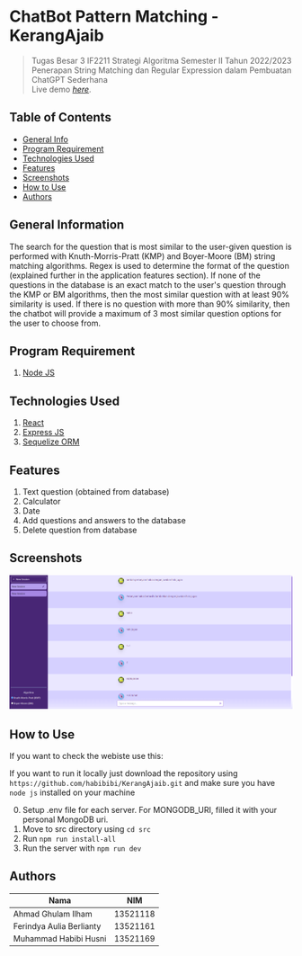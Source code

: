 # ChatBot Pattern Matching - KerangAjaib
> Tugas Besar 3 IF2211 Strategi Algoritma Semester II Tahun 2022/2023 Penerapan String Matching dan Regular Expression dalam Pembuatan ChatGPT Sederhana  
> Live demo [_here_](https://kerang-ajaib-habibibi.vercel.app). <!-- If you have the project hosted somewhere, include the link here. -->

## Table of Contents
* [General Info](#general-information)
* [Program Requirement](#program-requirement)
* [Technologies Used](#technologies-used)
* [Features](#features)
* [Screenshots](#screenshots)
* [How to Use](#how-to-use)
* [Authors](#authors)


## General Information
The search for the question that is most similar to the user-given question is performed with Knuth-Morris-Pratt (KMP) and Boyer-Moore (BM) string matching algorithms. Regex is used to determine the format of the question (explained further in the application features section). If none of the questions in the database is an exact match to the user's question through the KMP or BM algorithms, then the most similar question with at least 90% similarity is used. If there is no question with more than 90% similarity, then the chatbot will provide a maximum of 3 most similar question options for the user to choose from.


## Program Requirement
1. [Node JS](https://nodejs.org/en/)


## Technologies Used
1. [React](https://reactjs.org/)
2. [Express JS](https://expressjs.com/)
3. [Sequelize ORM](https://sequelize.org/)

## Features
1. Text question (obtained from database)
2. Calculator
3. Date
4. Add questions and answers to the database
5. Delete question from database


## Screenshots
![Example screenshot](./doc/screenshot.png)

## How to Use
If you want to check the webiste use this: 

If you want to run it locally just download the repository using `https://github.com/habibibi/KerangAjaib.git` and make sure you have `node js` installed on your machine

0. Setup .env file for each server. For MONGODB_URI, filled it with your personal MongoDB uri.
1. Move to src directory using `cd src`
2. Run `npm run install-all`
3. Run the server with `npm run dev`

## Authors

| Nama                  | NIM      |
| --------------------- | -------- |
| Ahmad Ghulam Ilham | 13521118 |
| Ferindya Aulia Berlianty | 13521161 |
| Muhammad Habibi Husni | 13521169 |



<!-- Optional -->
<!-- ## License -->
<!-- This project is open source and available under the [... License](). -->

<!-- You don't have to include all sections - just the one's relevant to your project -->
